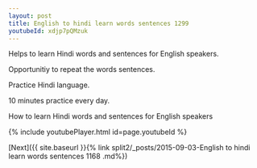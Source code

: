 ```yaml
---
layout: post
title: English to hindi learn words sentences 1299 
youtubeId: xdjp7pQMzuk
---
```

 
 
Helps to learn Hindi words and sentences for English speakers.

Opportunitiy to repeat the words sentences. 

Practice Hindi language. 
 
10 minutes practice every day. 
 
How to learn Hindi words and sentences for English speakers 
 
{% include youtubePlayer.html id=page.youtubeId %}
 
 
[Next]({{ site.baseurl }}{% link  split2/_posts/2015-09-03-English to hindi learn words sentences 1168 .md%})
 
